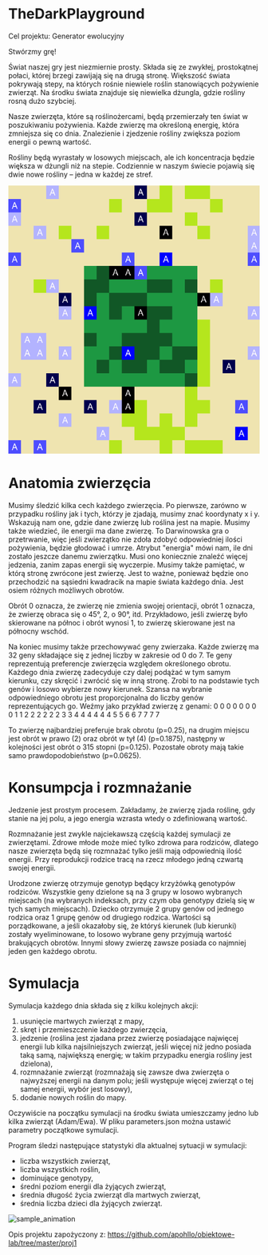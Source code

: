 # TheDarkPlayground

Cel projektu: Generator ewolucyjny

Stwórzmy grę!

Świat naszej gry jest niezmiernie prosty. Składa się ze zwykłej, prostokątnej połaci, której brzegi zawijają się na drugą stronę. Większość świata pokrywają stepy, na których rośnie niewiele roślin stanowiących pożywienie zwierząt. Na środku świata znajduje się niewielka dżungla, gdzie rośliny rosną dużo szybciej.

Nasze zwierzęta, które są roślinożercami, będą przemierzały ten świat w poszukiwaniu pożywienia. Każde zwierzę ma określoną energię, która zmniejsza się co dnia. Znalezienie i zjedzenie rośliny zwiększa poziom energii o pewną wartość.

Rośliny będą wyrastały w losowych miejscach, ale ich koncentracja będzie większa w dżungli niż na stepie. Codziennie w naszym świecie pojawią się dwie nowe rośliny – jedna w każdej ze stref.

![sample_screenshot](https://github.com/kzarnowski/TheDarkPlayground/blob/master/showcase/img.png)

# Anatomia zwierzęcia

Musimy śledzić kilka cech każdego zwierzęcia. Po pierwsze, zarówno w przypadku rośliny jak i tych, którzy je zjadają, musimy znać koordynaty x i y. Wskazują nam one, gdzie dane zwierzę lub roślina jest na mapie. Musimy także wiedzieć, ile energii ma dane zwierzę. To Darwinowska gra o przetrwanie, więc jeśli zwierzątko nie zdoła zdobyć odpowiedniej ilości pożywienia, będzie głodować i umrze. Atrybut "energia" mówi nam, ile dni zostało jeszcze danemu zwierzątku. Musi ono koniecznie znaleźć więcej jedzenia, zanim zapas energii się wyczerpie. Musimy także pamiętać, w którą stronę zwrócone jest zwierzę. Jest to ważne, ponieważ będzie ono przechodzić na sąsiedni kwadracik na mapie świata każdego dnia. Jest osiem różnych możliwych obrotów.

Obrót 0 oznacza, że zwierzę nie zmienia swojej orientacji, obrót 1 oznacza, że zwierzę obraca się o 45°, 2, o 90°, itd. Przykładowo, jeśli zwierzę było skierowane na północ i obrót wynosi 1, to zwierzę skierowane jest na północny wschód.

Na koniec musimy także przechowywać geny zwierzaka. Każde zwierzę ma 32 geny składające się z jednej liczby w zakresie od 0 do 7. Te geny reprezentują preferencje zwierzęcia względem określonego obrotu. Każdego dnia zwierzę zadecyduje czy dalej podążać w tym samym kierunku, czy skręcić i zwrócić się w inną stronę. Zrobi to na podstawie tych genów i losowo wybierze nowy kierunek. Szansa na wybranie odpowiedniego obrotu jest proporcjonalna do liczby genów reprezentujących go. Weźmy jako przykład zwierzę z genami: 0 0 0 0 0 0 0 0 1 1 2 2 2 2 2 2 3 3 4 4 4 4 4 4 5 5 6 6 7 7 7 7

To zwierzę najbardziej preferuje brak obrotu (p=0.25), na drugim miejscu jest obrót w prawo (2) oraz obrót w tył (4) (p=0.1875), następny w kolejności jest obrót o 315 stopni (p=0.125). Pozostałe obroty mają takie samo prawdopodobieństwo (p=0.0625).

# Konsumpcja i rozmnażanie
Jedzenie jest prostym procesem. Zakładamy, że zwierzę zjada roślinę, gdy stanie na jej polu, a jego energia wzrasta wtedy o zdefiniowaną wartość.

Rozmnażanie jest zwykle najciekawszą częścią każdej symulacji ze zwierzętami. Zdrowe młode może mieć tylko zdrowa para rodziców, dlatego nasze zwierzęta będą się rozmnażać tylko jeśli mają odpowiednią ilość energii. Przy reprodukcji rodzice tracą na rzecz młodego jedną czwartą swojej energii.

Urodzone zwierzę otrzymuje genotyp będący krzyżówką genotypów rodziców. Wszystkie geny dzielone są na 3 grupy w losowo wybranych miejscach (na wybranych indeksach, przy czym oba genotypy dzielą się w tych samych miejscach). Dziecko otrzymuje 2 grupy genów od jednego rodzica oraz 1 grupę genów od drugiego rodzica. Wartości są porządkowane, a jeśli okazałoby się, że któryś kierunek (lub kierunki) zostały wyeliminowane, to losowo wybrane geny przyjmują wartość brakujących obrotów. Innymi słowy zwierzę zawsze posiada co najmniej jeden gen każdego obrotu.

# Symulacja
Symulacja każdego dnia składa się z kilku kolejnych akcji:

1. usunięcie martwych zwierząt z mapy,
2. skręt i przemieszczenie każdego zwierzęcia,
3. jedzenie (roślina jest zjadana przez zwierzę posiadające najwięcej energii lub kilka najsilniejszych zwierząt, jeśli więcej niż jedno posiada taką samą, największą energię; w takim przypadku energia rośliny jest dzielona),
4. rozmnażanie zwierząt (rozmnażają się zawsze dwa zwierzęta o najwyższej energii na danym polu; jeśli występuje więcej zwierząt o tej samej energii, wybór jest losowy),
5. dodanie nowych roślin do mapy.

Oczywiście na początku symulacji na środku świata umieszczamy jedno lub kilka zwierząt (Adam/Ewa). W pliku parameters.json można ustawić parametry początkowe symulacji.

Program śledzi następujące statystyki dla aktualnej sytuacji w symulacji:
- liczba wszystkich zwierząt,
- liczba wszystkich roślin,
- dominujące genotypy,
- średni poziom energii dla żyjących zwierząt,
- średnia długość życia zwierząt dla martwych zwierząt,
- średnia liczba dzieci dla żyjących zwierząt.

![sample_animation](https://github.com/kzarnowski/TheDarkPlayground/blob/master/showcase/showcase.gif)

Opis projektu zapożyczony z: https://github.com/apohllo/obiektowe-lab/tree/master/proj1
